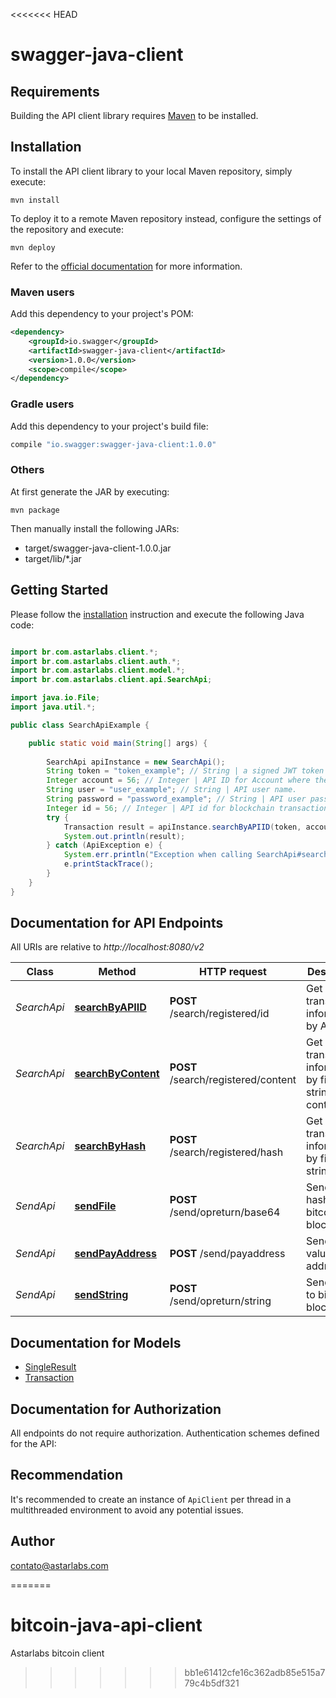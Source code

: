 <<<<<<< HEAD
# swagger-java-client

## Requirements

Building the API client library requires [Maven](https://maven.apache.org/) to be installed.

## Installation

To install the API client library to your local Maven repository, simply execute:

```shell
mvn install
```

To deploy it to a remote Maven repository instead, configure the settings of the repository and execute:

```shell
mvn deploy
```

Refer to the [official documentation](https://maven.apache.org/plugins/maven-deploy-plugin/usage.html) for more information.

### Maven users

Add this dependency to your project's POM:

```xml
<dependency>
    <groupId>io.swagger</groupId>
    <artifactId>swagger-java-client</artifactId>
    <version>1.0.0</version>
    <scope>compile</scope>
</dependency>
```

### Gradle users

Add this dependency to your project's build file:

```groovy
compile "io.swagger:swagger-java-client:1.0.0"
```

### Others

At first generate the JAR by executing:

    mvn package

Then manually install the following JARs:

* target/swagger-java-client-1.0.0.jar
* target/lib/*.jar

## Getting Started

Please follow the [installation](#installation) instruction and execute the following Java code:

```java

import br.com.astarlabs.client.*;
import br.com.astarlabs.client.auth.*;
import br.com.astarlabs.client.model.*;
import br.com.astarlabs.client.api.SearchApi;

import java.io.File;
import java.util.*;

public class SearchApiExample {

    public static void main(String[] args) {
        
        SearchApi apiInstance = new SearchApi();
        String token = "token_example"; // String | a signed JWT token with the company privatekey.
        Integer account = 56; // Integer | API ID for Account where the coins must be spend.
        String user = "user_example"; // String | API user name.
        String password = "password_example"; // String | API user password.
        Integer id = 56; // Integer | API id for blockchain transaction
        try {
            Transaction result = apiInstance.searchByAPIID(token, account, user, password, id);
            System.out.println(result);
        } catch (ApiException e) {
            System.err.println("Exception when calling SearchApi#searchByAPIID");
            e.printStackTrace();
        }
    }
}

```

## Documentation for API Endpoints

All URIs are relative to *http://localhost:8080/v2*

Class | Method | HTTP request | Description
------------ | ------------- | ------------- | -------------
*SearchApi* | [**searchByAPIID**](docs/SearchApi.md#searchByAPIID) | **POST** /search/registered/id | Get transaction informations by API ID
*SearchApi* | [**searchByContent**](docs/SearchApi.md#searchByContent) | **POST** /search/registered/content | Get transaction informations by file or string content
*SearchApi* | [**searchByHash**](docs/SearchApi.md#searchByHash) | **POST** /search/registered/hash | Get transaction informations by file or string hash
*SendApi* | [**sendFile**](docs/SendApi.md#sendFile) | **POST** /send/opreturn/base64 | Send file hash to bitcoin blockchain
*SendApi* | [**sendPayAddress**](docs/SendApi.md#sendPayAddress) | **POST** /send/payaddress | Send a value for address
*SendApi* | [**sendString**](docs/SendApi.md#sendString) | **POST** /send/opreturn/string | Send string to bitcoin blockchain


## Documentation for Models

 - [SingleResult](docs/SingleResult.md)
 - [Transaction](docs/Transaction.md)


## Documentation for Authorization

All endpoints do not require authorization.
Authentication schemes defined for the API:

## Recommendation

It's recommended to create an instance of `ApiClient` per thread in a multithreaded environment to avoid any potential issues.

## Author

contato@astarlabs.com

=======
# bitcoin-java-api-client
Astarlabs bitcoin client
>>>>>>> bb1e61412cfe16c362adb85e515a779c4b5df321
